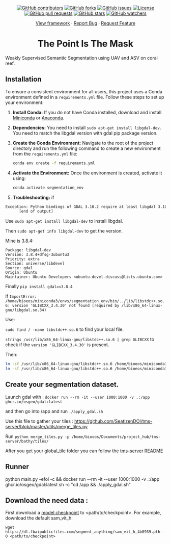 <p align="center">
  <a href="https://github.com/SeatizenDOI/the-point-is-the-mask/graphs/contributors"><img src="https://img.shields.io/github/contributors/SeatizenDOI/the-point-is-the-mask" alt="GitHub contributors"></a>
  <a href="https://github.com/SeatizenDOI/the-point-is-the-mask/network/members"><img src="https://img.shields.io/github/forks/SeatizenDOI/the-point-is-the-mask" alt="GitHub forks"></a>
  <a href="https://github.com/SeatizenDOI/the-point-is-the-mask/issues"><img src="https://img.shields.io/github/issues/SeatizenDOI/the-point-is-the-mask" alt="GitHub issues"></a>
  <a href="https://github.com/SeatizenDOI/the-point-is-the-mask/blob/master/LICENSE"><img src="https://img.shields.io/github/license/SeatizenDOI/the-point-is-the-mask" alt="License"></a>
  <a href="https://github.com/SeatizenDOI/the-point-is-the-mask/pulls"><img src="https://img.shields.io/github/issues-pr/SeatizenDOI/the-point-is-the-mask" alt="GitHub pull requests"></a>
  <a href="https://github.com/SeatizenDOI/the-point-is-the-mask/stargazers"><img src="https://img.shields.io/github/stars/SeatizenDOI/the-point-is-the-mask" alt="GitHub stars"></a>
  <a href="https://github.com/SeatizenDOI/the-point-is-the-mask/watchers"><img src="https://img.shields.io/github/watchers/SeatizenDOI/the-point-is-the-mask" alt="GitHub watchers"></a>
</p>
<div align="center">
  <a href="https://github.com/SeatizenDOI/the-point-is-the-mask">View framework</a>
  ·
  <a href="https://github.com/SeatizenDOI/the-point-is-the-mask/issues">Report Bug</a>
  ·
  <a href="https://github.com/SeatizenDOI/the-point-is-the-mask/issues">Request Feature</a>
</div>

<div align="center">

# The Point Is The Mask

</div>

Weakly Supervised Semantic Segmentation using UAV and ASV on coral reef.


## Installation

To ensure a consistent environment for all users, this project uses a Conda environment defined in a `requirements.yml` file. Follow these steps to set up your environment:

1. **Install Conda:** If you do not have Conda installed, download and install [Miniconda](https://docs.conda.io/en/latest/miniconda.html) or [Anaconda](https://www.anaconda.com/products/distribution).

2. **Dependencies:** You need to install `sudo apt-get install libgdal-dev`. You need to match the libgdal version with gdal pip package version.

3. **Create the Conda Environment:** Navigate to the root of the project directory and run the following command to create a new environment from the `requirements.yml` file:
   ```bash
   conda env create -f requirements.yml
   ```

4. **Activate the Environment:** Once the environment is created, activate it using:
   ```bash
   conda activate segmentation_env
   ```
5. **Troubleshooting:** if
```bash
Exception: Python bindings of GDAL 3.10.2 require at least libgdal 3.10.2, but 3.8.4 was found
      [end of output] 
```

Use `sudo apt-get install libgdal-dev` to install libgdal.

Then `sudo apt-get info libgdal-dev` to get the version.

Mine is 3.8.4: 
```
Package: libgdal-dev
Version: 3.8.4+dfsg-3ubuntu3
Priority: extra
Section: universe/libdevel
Source: gdal
Origin: Ubuntu
Maintainer: Ubuntu Developers <ubuntu-devel-discuss@lists.ubuntu.com>
```

Finally `pip install gdal==3.8.4`

If `ImportError: /home/bioeos/miniconda3/envs/segmentation_env/bin/../lib/libstdc++.so.6: version 'GLIBCXX_3.4.30' not found (required by /lib/x86_64-linux-gnu/libgdal.so.34)`

Use:

`sudo find / -name libstdc++.so.6` to find your local file.

`strings /usr/lib/x86_64-linux-gnu/libstdc++.so.6 | grep GLIBCXX` to check if the `version 'GLIBCXX_3.4.30'` is present.

Then:
```bash
ln -sf /usr/lib/x86_64-linux-gnu/libstdc++.so.6 /home/bioeos/miniconda3/envs/segmentation_env/lib/libstdc++.so
ln -sf /usr/lib/x86_64-linux-gnu/libstdc++.so.6 /home/bioeos/miniconda3/envs/segmentation_env/lib/libstdc++.so.6
```


## Create your segmentation dataset.

Launch gdal with : `docker run --rm -it --user 1000:1000 -v .:/app ghcr.io/osgeo/gdal:latest`

and then go into /app and run `./apply_gdal.sh`

Use this file to gather your tiles : https://github.com/SeatizenDOI/tms-server/blob/master/utils/merge_tiles.py

Run `python merge_tiles.py -p /home/bioeos/Documents/project_hub/tms-server/bathy/tiles/`

After you get your global_tile folder you can follow the [tms-server README](https://github.com/SeatizenDOI/tms-server/blob/master/README.md)


## Runner

python main.py -efol -c && docker run --rm -it --user 1000:1000 -v .:/app ghcr.io/osgeo/gdal:latest sh -c "cd /app && ./apply_gdal.sh"



## Download the need data : 


First download a [model checkpoint](https://github.com/facebookresearch/segment-anything?tab=readme-ov-file#model-checkpoints) to <path/to/checkpoint>. For example, download the default sam_vit_h:
```
wget https://dl.fbaipublicfiles.com/segment_anything/sam_vit_h_4b8939.pth -O <path/to/checkpoint>
```

